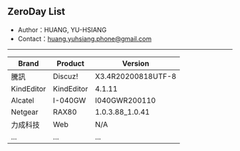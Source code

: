 ## ZeroDay List

- Author：HUANG, YU-HSIANG
- Contact：huang.yuhsiang.phone@gmail.com

---

| Brand      | Product    | Version            |
|------------|------------|--------------------|
| 騰訊         | Discuz!    | X3.4R20200818UTF-8 |
| KindEditor | KindEditor | 4.1.11             |
| Alcatel    | I-040GW    | I040GWR200110      |
| Netgear    | RAX80      | 1.0.3.88_1.0.41    |
| 力成科技       | Web        | N/A                |
| ...        | ...        | ...                |